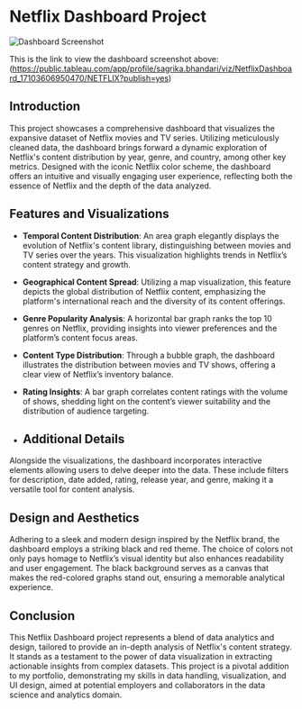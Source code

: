 # Netflix Dashboard Project

![Dashboard Screenshot](https://github.com/sagbhandari98/Tablue-projects/blob/main/Netflix-dashboard.png)


This is the link to view the dashboard screenshot above: (https://public.tableau.com/app/profile/sagrika.bhandari/viz/NetflixDashboard_17103606950470/NETFLIX?publish=yes)

## Introduction
This project showcases a comprehensive dashboard that visualizes the expansive dataset of Netflix movies and TV series. Utilizing meticulously cleaned data, the dashboard brings forward a dynamic exploration of Netflix's content distribution by year, genre, and country, among other key metrics. Designed with the iconic Netflix color scheme, the dashboard offers an intuitive and visually engaging user experience, reflecting both the essence of Netflix and the depth of the data analyzed.

## Features and Visualizations

- **Temporal Content Distribution**: An area graph elegantly displays the evolution of Netflix's content library, distinguishing between movies and TV series over the years. This visualization highlights trends in Netflix’s content strategy and growth.
- **Geographical Content Spread**: Utilizing a map visualization, this feature depicts the global distribution of Netflix content, emphasizing the platform's international reach and the diversity of its content offerings.
- **Genre Popularity Analysis**: A horizontal bar graph ranks the top 10 genres on Netflix, providing insights into viewer preferences and the platform’s content focus areas.
- **Content Type Distribution**: Through a bubble graph, the dashboard illustrates the distribution between movies and TV shows, offering a clear view of Netflix’s inventory balance.
- **Rating Insights**: A bar graph correlates content ratings with the volume of shows, shedding light on the content’s viewer suitability and the distribution of audience targeting.

- ## Additional Details
Alongside the visualizations, the dashboard incorporates interactive elements allowing users to delve deeper into the data. These include filters for description, date added, rating, release year, and genre, making it a versatile tool for content analysis.

## Design and Aesthetics
Adhering to a sleek and modern design inspired by the Netflix brand, the dashboard employs a striking black and red theme. The choice of colors not only pays homage to Netflix’s visual identity but also enhances readability and user engagement. The black background serves as a canvas that makes the red-colored graphs stand out, ensuring a memorable analytical experience.
## Conclusion
This Netflix Dashboard project represents a blend of data analytics and design, tailored to provide an in-depth analysis of Netflix's content strategy. It stands as a testament to the power of data visualization in extracting actionable insights from complex datasets. This project is a pivotal addition to my portfolio, demonstrating my skills in data handling, visualization, and UI design, aimed at potential employers and collaborators in the data science and analytics domain.

